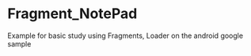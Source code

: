 Fragment_NotePad
================

Example for basic study using Fragments, Loader on the android google sample
